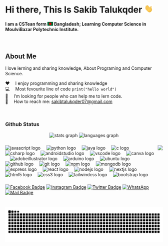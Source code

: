 
# Hi there, This Is Sakib Talukqder <img src="assets/hello.gif" width="28px" alt="hi">

#### I am a CSTean form <img src="assets/bangladesh.png" width="18"/> Bangladesh; Learning Computer Science in MoulviBazar Polytechnic Institute.

<br/>

## About Me

I love lerning and sharing knowledge, About Programing and Computer Science.

:hearts: &emsp;I enjoy programming and sharing knowledge <br/>
:computer: &emsp;Most fevourite line of code `print("hello world")` <br/>
🤔 &emsp;I’m looking for people who can help me to lern code.<br/>
:e-mail: &emsp;How to reach me: sakibtalukqder07@gmail.com <br/>

<br/>

### Github Status

<div align="center">
  <img src="https://github-readme-stats.vercel.app/api?username=sakibtalukqder&hide_title=false&hide_rank=false&show_icons=true&include_all_commits=true&count_private=true&disable_animations=false&theme=dracula&locale=en&hide_border=false" height="150" alt="stats graph"  />
  <img src="https://github-readme-stats.vercel.app/api/top-langs?username=sakibtalukqder&locale=en&hide_title=false&layout=compact&card_width=320&langs_count=5&theme=dracula&hide_border=false" height="150" alt="languages graph"  />
</div>

###

<img align="right" height="171" src="https://avatars.githubusercontent.com/u/126917076?v=4"  />

###

<div align="left">
  <img src="https://cdn.jsdelivr.net/gh/devicons/devicon/icons/javascript/javascript-original.svg" height="33" alt="javascript logo"  />
  <img width="11" />
  <img src="https://cdn.jsdelivr.net/gh/devicons/devicon/icons/python/python-original.svg" height="33" alt="python logo"  />
  <img width="11" />
  <img src="https://cdn.jsdelivr.net/gh/devicons/devicon/icons/java/java-original.svg" height="33" alt="java logo"  />
  <img width="11" />
  <img src="https://cdn.jsdelivr.net/gh/devicons/devicon/icons/c/c-original.svg" height="33" alt="c logo"  />
  <img width="11" />
  <img src="https://cdn.jsdelivr.net/gh/devicons/devicon/icons/csharp/csharp-original.svg" height="33" alt="csharp logo"  />
  <img width="11" />
  <img src="https://cdn.jsdelivr.net/gh/devicons/devicon/icons/androidstudio/androidstudio-original.svg" height="33" alt="androidstudio logo"  />
  <img width="11" />
  <img src="https://cdn.jsdelivr.net/gh/devicons/devicon/icons/vscode/vscode-original.svg" height="33" alt="vscode logo"  />
  <img width="11" />
  <img src="https://cdn.jsdelivr.net/gh/devicons/devicon/icons/canva/canva-original.svg" height="33" alt="canva logo"  />
  <img width="11" />
  <img src="https://skillicons.dev/icons?i=ai" height="33" alt="adobeillustrator logo"  />
  <img width="11" />
  <img src="https://cdn.jsdelivr.net/gh/devicons/devicon/icons/arduino/arduino-original-wordmark.svg" height="33" alt="arduino logo"  />
  <img width="11" />
  <img src="https://cdn.simpleicons.org/ubuntu/E95420" height="33" alt="ubuntu logo"  />
  <img width="11" />
  <img src="https://skillicons.dev/icons?i=github" height="33" alt="github logo"  />
  <img width="11" />
  <img src="https://cdn.jsdelivr.net/gh/devicons/devicon/icons/git/git-original.svg" height="33" alt="git logo"  />
  <img width="11" />
  <img src="https://img.shields.io/badge/npm-CB3837?logo=npm&logoColor=white&style=for-the-badge" height="33" alt="npm logo"  />
  <img width="11" />
  <img src="https://skillicons.dev/icons?i=mongodb" height="33" alt="mongodb logo"  />
  <img width="11" />
  <img src="https://skillicons.dev/icons?i=express" height="33" alt="express logo"  />
  <img width="11" />
  <img src="https://cdn.jsdelivr.net/gh/devicons/devicon/icons/react/react-original.svg" height="33" alt="react logo"  />
  <img width="11" />
  <img src="https://cdn.jsdelivr.net/gh/devicons/devicon/icons/nodejs/nodejs-original.svg" height="33" alt="nodejs logo"  />
  <img width="11" />
  <img src="https://img.shields.io/badge/Next.js-000000?logo=nextdotjs&logoColor=white&style=for-the-badge" height="33" alt="nextjs logo"  />
  <img width="11" />
  <img src="https://skillicons.dev/icons?i=html" height="33" alt="html5 logo"  />
  <img width="11" />
  <img src="https://skillicons.dev/icons?i=css" height="33" alt="css3 logo"  />
  <img width="11" />
  <img src="https://skillicons.dev/icons?i=tailwind" height="33" alt="tailwindcss logo"  />
  <img width="11" />
  <img src="https://cdn.simpleicons.org/bootstrap/7952B3" height="33" alt="bootstrap logo"  />
</div>

###

<div align="left">

[![Facebook Badge](https://img.shields.io/badge/Facebook-1877F2?style=for-the-badge&logo=facebook&logoColor=white)](https://www.facebook.com/sakibtalukqder)
[![Instagram Badge](https://img.shields.io/badge/Instagram-E4405F?style=for-the-badge&logo=instagram&logoColor=white)](https://www.instagram.com/sakibtalukqder)
[![Twitter Badge](https://img.shields.io/badge/Twitter-1DA1F2?style=for-the-badge&logo=twitter&logoColor=white)](https://twitter.com/sakibtalukqder)
[![WhatsApp](https://img.shields.io/badge/WhatsApp-25D366?style=for-the-badge&logo=whatsapp&logoColor=white)](https://wa.me/<+8801799232910>)
[![Mail Badge](https://img.shields.io/badge/Gmail-D14836?style=for-the-badge&logo=gmail&logoColor=white)](mailto:sakibtalukqder07@gmail.com)

</div>

###

<br clear="both">

<img src="https://raw.githubusercontent.com/sakibtalukqder/sakibtalukqder/output/snake.svg" alt="Snake animation" />

###

